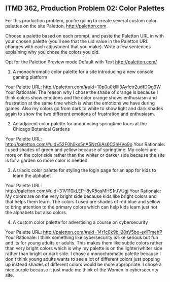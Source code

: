 ## ITMD 362, Production Problem 02: Color Palettes

For this production problem, you’re going to create several custom color palettes on the site
Paletton, http://paletton.com.

Choose a palette based on each prompt, and paste the Paletton URL in with your chosen palette
(you’ll see that the uid value in the Paletton URL changes with each adjustment that you make).
Write a few sentences explaining why you chose the colors you did.

Opt for the Paletton Preview mode Default with Text http://paletton.com/

1. A monochromatic color palette for a site introducing a new console gaming platform

Your Palette URL: http://paletton.com/#uid=10p0u0kllll3Ayfctr2udfDQg9W
Your Rationale: The reason why I chose the shade of orange is because I think
colors show emotions and the color orange shows enthusiasm and frustration at
the same time which is what the emotions we have during games. Also my colors
go from dark to white to show light and dark shades again to show the two different
emotions of frustration and enthusiasm.

2. An adjacent color palette for announcing springtime tours at the Chicago Botanical Gardens

Your Palette URL: http://paletton.com/#uid=52F0h0ks5nA5NzGjAs6C3hHVo9o
Your Rationale: I used shades of green and yellow because of springtime. My colors
are more on the color side rather than the whiter or darker side because the site
is for a garden so more color is needed.

3. A triadic color palette for styling the login page for an app for kids to learn the alphabet

Your Palette URL: http://paletton.com/#uid=31V110kLEP+8yR5osMHS1rJVUgj
Your Rationale: My colors are on the very bright side because kids like bright colors and
that helps them learn. The colors I used are shades of red blue and yellow to bring
attention to the primary colors which can help kids learn just not the alphabets
but also colors.

4. A custom color palette for advertising a course on cybersecurity

Your Palette URL: http://paletton.com/#uid=14r1c0k9bll28sV5bo-ediTmehP
Your Rationale: I think something like cybersecurity is like serious but fun and its
for young adults or adults. This makes them like subtle colors rather than very bright
colors which is why my palette is on the lighter/whiter side rather than bright or dark
side. I chose a monochromatic palette because I don't think young adults wants to see a
lot of different colors just popping up instead shades of different colors would be more
appropriate. I chose a nice purple because it just made me think of the Women in
cybersecurity site.
